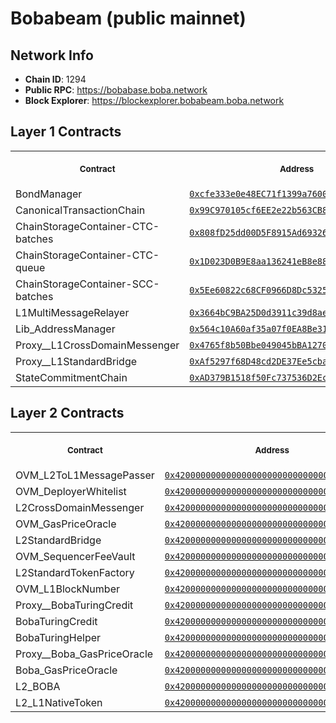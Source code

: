 # Bobabeam (public mainnet)
## Network Info
- **Chain ID**: 1294
- **Public RPC**: https://bobabase.boba.network
- **Block Explorer**: https://blockexplorer.bobabeam.boba.network
## Layer 1 Contracts
<table>
<tr>
<th>
<img width="506px" height="0px" />
<p><small>Contract</small></p>
</th>
<th>
<img width="506px" height="0px" />
<p><small>Address</small></p>
</th>
</tr>
<tr>
<td>
BondManager
</td>
<td align="center">
<a href="https://moonscan.io//address/0xcfe333e0e48EC71f1399a76001cf39E0c6A51dA5">
<code>0xcfe333e0e48EC71f1399a76001cf39E0c6A51dA5</code>
</a>
</td>
</tr>
<tr>
<td>
CanonicalTransactionChain
</td>
<td align="center">
<a href="https://moonscan.io//address/0x99C970105cf6EE2e22b563CB86bCA42D05ac7A95">
<code>0x99C970105cf6EE2e22b563CB86bCA42D05ac7A95</code>
</a>
</td>
</tr>
<tr>
<td>
ChainStorageContainer-CTC-batches
</td>
<td align="center">
<a href="https://moonscan.io//address/0x808fD25dd00D5F8915Ad69326bFD75A6E014f9b3">
<code>0x808fD25dd00D5F8915Ad69326bFD75A6E014f9b3</code>
</a>
</td>
</tr>
<tr>
<td>
ChainStorageContainer-CTC-queue
</td>
<td align="center">
<a href="https://moonscan.io//address/0x1D023D0B9E8aa136241eB8e8827876f51ef49851">
<code>0x1D023D0B9E8aa136241eB8e8827876f51ef49851</code>
</a>
</td>
</tr>
<tr>
<td>
ChainStorageContainer-SCC-batches
</td>
<td align="center">
<a href="https://moonscan.io//address/0x5Ee60822c68CF0966D8Dc53255627216b4ADC30f">
<code>0x5Ee60822c68CF0966D8Dc53255627216b4ADC30f</code>
</a>
</td>
</tr>
<tr>
<td>
L1MultiMessageRelayer
</td>
<td align="center">
<a href="https://moonscan.io//address/0x3664bC9BA25D0d3911c39d8ae1734b0B5A3495C1">
<code>0x3664bC9BA25D0d3911c39d8ae1734b0B5A3495C1</code>
</a>
</td>
</tr>
<tr>
<td>
Lib_AddressManager
</td>
<td align="center">
<a href="https://moonscan.io//address/0x564c10A60af35a07f0EA8Be3106a4D81014b21a0">
<code>0x564c10A60af35a07f0EA8Be3106a4D81014b21a0</code>
</a>
</td>
</tr>
<tr>
<td>
Proxy__L1CrossDomainMessenger
</td>
<td align="center">
<a href="https://moonscan.io//address/0x4765f8b50Bbe049045bBA1270dc7A8CDF17165cF">
<code>0x4765f8b50Bbe049045bBA1270dc7A8CDF17165cF</code>
</a>
</td>
</tr>
<tr>
<td>
Proxy__L1StandardBridge
</td>
<td align="center">
<a href="https://moonscan.io//address/0xAf5297f68D48cd2DE37Ee5cbaC0647fbA4132985">
<code>0xAf5297f68D48cd2DE37Ee5cbaC0647fbA4132985</code>
</a>
</td>
</tr>
<tr>
<td>
StateCommitmentChain
</td>
<td align="center">
<a href="https://moonscan.io//address/0xAD379B1518f50Fc737536D2Ec2c13E4640e228A8">
<code>0xAD379B1518f50Fc737536D2Ec2c13E4640e228A8</code>
</a>
</td>
</tr>
</table>

## Layer 2 Contracts
<table>
<tr>
<th>
<img width="506px" height="0px" />
<p><small>Contract</small></p>
</th>
<th>
<img width="506px" height="0px" />
<p><small>Address</small></p>
</th>
</tr>
<tr>
<td>
OVM_L2ToL1MessagePasser
</td>
<td align="center">
<a href="https://blockexplorer.bobabeam.boba.network/address/0x4200000000000000000000000000000000000000">
<code>0x4200000000000000000000000000000000000000</code>
</a>
</td>
</tr>
<tr>
<td>
OVM_DeployerWhitelist
</td>
<td align="center">
<a href="https://blockexplorer.bobabeam.boba.network/address/0x4200000000000000000000000000000000000002">
<code>0x4200000000000000000000000000000000000002</code>
</a>
</td>
</tr>
<tr>
<td>
L2CrossDomainMessenger
</td>
<td align="center">
<a href="https://blockexplorer.bobabeam.boba.network/address/0x4200000000000000000000000000000000000007">
<code>0x4200000000000000000000000000000000000007</code>
</a>
</td>
</tr>
<tr>
<td>
OVM_GasPriceOracle
</td>
<td align="center">
<a href="https://blockexplorer.bobabeam.boba.network/address/0x420000000000000000000000000000000000000F">
<code>0x420000000000000000000000000000000000000F</code>
</a>
</td>
</tr>
<tr>
<td>
L2StandardBridge
</td>
<td align="center">
<a href="https://blockexplorer.bobabeam.boba.network/address/0x4200000000000000000000000000000000000010">
<code>0x4200000000000000000000000000000000000010</code>
</a>
</td>
</tr>
<tr>
<td>
OVM_SequencerFeeVault
</td>
<td align="center">
<a href="https://blockexplorer.bobabeam.boba.network/address/0x4200000000000000000000000000000000000011">
<code>0x4200000000000000000000000000000000000011</code>
</a>
</td>
</tr>
<tr>
<td>
L2StandardTokenFactory
</td>
<td align="center">
<a href="https://blockexplorer.bobabeam.boba.network/address/0x4200000000000000000000000000000000000012">
<code>0x4200000000000000000000000000000000000012</code>
</a>
</td>
</tr>
<tr>
<td>
OVM_L1BlockNumber
</td>
<td align="center">
<a href="https://blockexplorer.bobabeam.boba.network/address/0x4200000000000000000000000000000000000013">
<code>0x4200000000000000000000000000000000000013</code>
</a>
</td>
</tr>
<tr>
<td>
Proxy__BobaTuringCredit
</td>
<td align="center">
<a href="https://blockexplorer.bobabeam.boba.network/address/0x4200000000000000000000000000000000000020">
<code>0x4200000000000000000000000000000000000020</code>
</a>
</td>
</tr>
<tr>
<td>
BobaTuringCredit
</td>
<td align="center">
<a href="https://blockexplorer.bobabeam.boba.network/address/0x4200000000000000000000000000000000000021">
<code>0x4200000000000000000000000000000000000021</code>
</a>
</td>
</tr>
<tr>
<td>
BobaTuringHelper
</td>
<td align="center">
<a href="https://blockexplorer.bobabeam.boba.network/address/0x4200000000000000000000000000000000000022">
<code>0x4200000000000000000000000000000000000022</code>
</a>
</td>
</tr>
<tr>
<td>
Proxy__Boba_GasPriceOracle
</td>
<td align="center">
<a href="https://blockexplorer.bobabeam.boba.network/address/0x4200000000000000000000000000000000000024">
<code>0x4200000000000000000000000000000000000024</code>
</a>
</td>
</tr>
<tr>
<td>
Boba_GasPriceOracle
</td>
<td align="center">
<a href="https://blockexplorer.bobabeam.boba.network/address/0x4200000000000000000000000000000000000025">
<code>0x4200000000000000000000000000000000000025</code>
</a>
</td>
</tr>
<tr>
<td>
L2_BOBA
</td>
<td align="center">
<a href="https://blockexplorer.bobabeam.boba.network/address/0x4200000000000000000000000000000000000006">
<code>0x4200000000000000000000000000000000000006</code>
</a>
</td>
</tr>
<tr>
<td>
L2_L1NativeToken
</td>
<td align="center">
<a href="https://blockexplorer.bobabeam.boba.network/address/0x4200000000000000000000000000000000000023">
<code>0x4200000000000000000000000000000000000023</code>
</a>
</td>
</tr>
</table>

